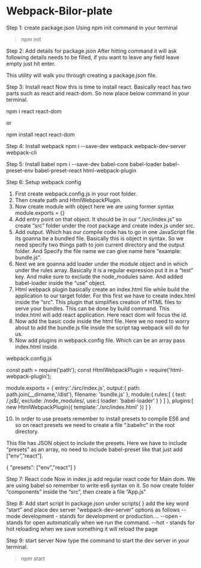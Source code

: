 # Webpack-Bilor-plate

Step 1:  create package.json
Using npm init command in your terminal 
>npm init

Step 2: Add details for package.json
After hitting command it will ask following details needs to be filled, if you want to leave any field leave empty just hit enter.

This utility will walk you through creating a package.json file.

Step 3: Install react
Now this is time to install react. Basically react has two parts such as react and react-dom. So now place below command in your terminal.

npm i react react-dom

or

npm install react react-dom


Step 4: Install webpack
npm i --save-dev webpack webpack-dev-server webpack-cli


Step 5: Install babel
npm i --save-dev babel-core babel-loader babel-preset-env babel-preset-react html-webpack-plugin


Step 6: Setup webpack config
1.	First create webpack.config.js in your root folder.
2.	Then create path and HtmlWebpackPlugin. 
3.	Now create module with object here we are using former syntax module.exports = {} 
4.	Add entry point on that object. It should be in our “./src/index.js” so create “src” folder under the root package and create index.js under src. 
5.	Add output. Which has our compile code has to go in one JavaScript file its goanna be a bundled file. Basically this is object in syntax.  So we need specify two things path to join current directory and the output folder. And Specify the file name we can give name here “example: bundle.js”.
6.	Next we are goanna add loader under the module object and in which under the rules array. Basically it is a regular expression put it in a “test” key.  And make sure to exclude the node_modules same. And added babel-loader inside the “use” object.
7.	Html webpack plugin basically create an index.html file while build the application to our target folder. For this first we have to create index.html inside the “src”. This plugin that simplifies creation of HTML files to serve your bundles. This can be done by build command. This index.html will add react application.  Here react dom will focus the id.
8.	Now add the basic code inside the html file. Here we no need to worry about to add the bundle.js file inside the script tag webpack will do for us. 
9.	Now add plugins in webpack.config file. Which can be an array pass index.html inside.

webpack.config.js

const path = require('path');
const HtmlWebpackPlugin = require('html-webpack-plugin');

module.exports = {
    entry:'./src/index.js',
    output:{
        path: path.join(__dirname,'/dist'),
        filename: 'bundle.js'
    },
    module:{
        rules:[
            {
                test: /\.js$/,
                exclude: /node_modules/,
                use:{
                    loader: 'babel-loader'
                }
            }
        ]
    },
    plugins:[
        new HtmlWebpackPlugin({
            template:'./src/index.html'
        })
    ]
}

  
10.	In order to use presets remember to install presets to compile ES6 and so on react presets we need to create a file “.babelrc” in the root directory. 

This file has JSON object to include the presets. Here we have to include “presets” as an array, no need to include babel-preset like that just add [“env”,”react”].

{
    "presets": ["env","react"]
}


Step 7: React code
Now in index.js add regular react code for Main dom. We are using babel so remember to write es6 syntax on it. So now create folder “components” inside the “src”, then create a file “App.js” 


Step 8: Add start script 
In package.json under scripts{ } add the key word “start” and place dev server “webpack-dev-server” options as follows
	--mode development   - stands for development or production….
	--open - stands for open automatically when we run the command.
	--hot - stands for hot reloading when we save something it will reload the page
  
  
Step 9: start server
Now type the command to start the dev server in your terminal.
> npm start




